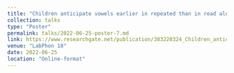 ```yaml
---
title: "Children anticipate vowels earlier in repeated than in read aloud speech"
collection: talks
type: "Poster"
permalink: talks/2022-06-25-poster-7.md
link: https://www.researchgate.net/publication/383220324_Children_anticipate_vowels_earlier_in_repeated_than_in_read_aloud_speech
venue: "LabPhon 18"
date: 2022-06-25
location: "Online-format"
---
```


